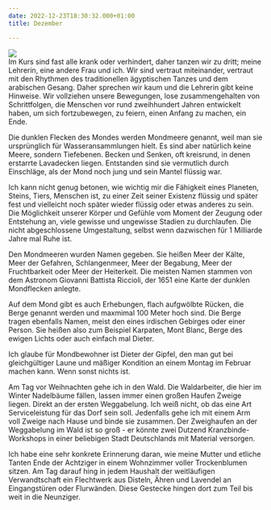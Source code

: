 ```yaml
---
date: 2022-12-23T18:30:32.000+01:00
title: Dezember

---
```

![](/uploads/eisbaum.jpg)  
Im Kurs sind fast alle krank oder verhindert, daher tanzen wir zu dritt; meine Lehrerin, eine andere Frau und ich. Wir sind vertraut miteinander, vertraut mit den Rhythmen des traditionellen ägyptischen Tanzes und dem arabischen Gesang. Daher sprechen wir kaum und die Lehrerin gibt keine Hinweise. Wir vollziehen unsere Bewegungen, lose zusammengehalten von Schrittfolgen, die Menschen vor rund zweihhundert Jahren entwickelt haben, um sich fortzubewegen, zu feiern, einen Anfang zu machen, ein Ende.

Die dunklen Flecken des Mondes werden Mondmeere genannt, weil man sie ursprünglich für Wasseransammlungen hielt. Es sind aber natürlich keine Meere, sondern Tiefebenen. Becken und Senken, oft kreisrund, in denen erstarrte Lavadecken liegen. Entstanden sind sie vermutlich durch Einschläge, als der Mond noch jung und sein Mantel flüssig war.

Ich kann nicht genug betonen, wie wichtig mir die Fähigkeit eines Planeten, Steins, Tiers, Menschen ist, zu einer Zeit seiner Existenz flüssig und später fest und vielleicht noch später wieder flüssig oder etwas anderes zu sein. Die Möglichkeit unserer Körper und Gefühle vom Moment der Zeugung oder Entstehung an, viele gewisse und ungewisse Stadien zu durchlaufen. Die nicht abgeschlossene Umgestaltung, selbst wenn dazwischen für 1 Milliarde Jahre mal Ruhe ist.

Den Mondmeeren wurden Namen gegeben. Sie heißen Meer der Kälte, Meer der Gefahren, Schlangenmeer, Meer der Begabung, Meer der Fruchtbarkeit oder Meer der Heiterkeit. Die meisten Namen stammen von dem Astronom Giovanni Battista Riccioli, der 1651 eine Karte der dunklen Mondflecken anlegte.

Auf dem Mond gibt es auch Erhebungen, flach aufgwölbte Rücken, die Berge genannt werden und maxmimal 100 Meter hoch sind. Die Berge tragen ebenfalls Namen, meist den eines irdischen Gebirges oder einer Person. Sie heißen also zum Beispiel Karpaten, Mont Blanc, Berge des ewigen Lichts oder auch einfach mal Dieter.

Ich glaube für Mondbewohner ist Dieter der Gipfel, den man gut bei gleichgültiger Laune und mäßiger Kondition an einem Montag im Februar machen kann. Wenn sonst nichts ist.

Am Tag vor Weihnachten gehe ich in den Wald. Die Waldarbeiter, die hier im Winter Nadelbäume fällen, lassen immer einen großen Haufen Zweige liegen. Direkt an der ersten Weggabelung. Ich weiß nicht, ob das eine Art Serviceleistung für das Dorf sein soll. Jedenfalls gehe ich mit einem Arm voll Zweige nach Hause und binde sie zusammen. Der Zweighaufen an der Weggabelung im Wald ist so groß - er könnte zwei Dutzend Kranzbinde-Workshops in einer beliebigen Stadt Deutschlands mit Material versorgen.

Ich habe eine sehr konkrete Erinnerung daran, wie meine Mutter und etliche Tanten Ende der Achtziger in einem Wohnzimmer voller Trockenblumen sitzen. Am Tag darauf hing in jedem Haushalt der weitläufigen Verwandtschaft ein Flechtwerk aus Disteln, Ähren und Lavendel an Eingangstüren oder Flurwänden. Diese Gestecke hingen dort zum Teil bis weit in die Neunziger.